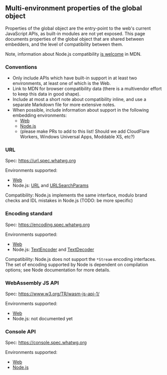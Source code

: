 ## Multi-environment properties of the global object

Properties of the global object are the entry-point to the web's current JavaScript APIs, as built-in modules are not yet exposed. This page documents properties of the global object that are shared between embedders, and the level of compatibility between them.

Note, information about Node.js compatibility [is welcome](https://github.com/mdn/browser-compat-data/issues/3280#issuecomment-453486379) in MDN.

### Conventions
- Only include APIs which have built-in support in at least two environments, at least one of which is the Web.
- Link to MDN for browser compatibility data (there is a multivendor effort to keep this data in good shape).
- Include at most a short note about compatibility inline, and use a separate Markdown file for more extensive notes.
- When possible, include information about support in the following embedding environments:
    - [Web](https://developer.mozilla.org/en-US/docs/Web/API)
    - [Node.js](https://nodejs.org/api/)
    - (please make PRs to add to this list! Should we add CloudFlare Workers, Windows Universal Apps, Moddable XS, etc?)

### URL

Spec: https://url.spec.whatwg.org

Environments supported:
- [Web](https://developer.mozilla.org/en-US/docs/Web/API/URL#Browser_compatibility)
- Node.js: [URL](https://nodejs.org/api/url.html) and [URLSearchParams](https://nodejs.org/api/url.html#url_class_urlsearchparams)

Compatibility: Node.js implements the same interface, modulo brand checks and IDL mistakes in Node.js (TODO: be more specific)

### Encoding standard

Spec: https://encoding.spec.whatwg.org

Environments supported:
- [Web](https://developer.mozilla.org/en-US/docs/Web/API/Encoding_API)
- Node.js: [TextEncoder](https://nodejs.org/api/util.html#util_class_util_textencoder) and [TextDecoder](https://nodejs.org/api/util.html#util_class_util_textdecoder)

Compatibility: Node.js does not support the `*Stream` encoding interfaces. The set of encoding supported by Node is dependent on compilation options; see Node documentation for more details.

### WebAssembly JS API

Spec: https://www.w3.org/TR/wasm-js-api-1/

Environments supported:
- [Web](https://developer.mozilla.org/en-US/docs/Web/JavaScript/Reference/Global_Objects/WebAssembly)
- Node.js: not documented yet

### Console API

Spec: https://console.spec.whatwg.org

Environments supported:
- [Web](https://developer.mozilla.org/en-US/docs/Web/API/console)
- [Node.js](https://nodejs.org/api/console.html)
